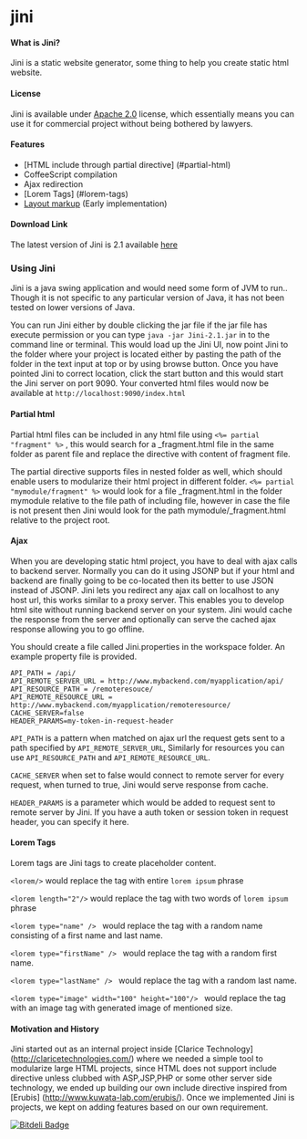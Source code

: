 # jini

#### What is Jini?

Jini is a static website generator, some thing to help you create static html website.

#### License

Jini is available under [Apache 2.0](http://opensource.org/licenses/Apache-2.0) license, which essentially means you can use it for commercial project without being bothered by lawyers. 

#### Features

* [HTML include through partial directive] (#partial-html)
* CoffeeScript compilation
* Ajax redirection
* [Lorem Tags] (#lorem-tags)
* [Layout markup](https://github.com/nitizkumar/jini/blob/master/layout.md)  (Early implementation) 

#### Download Link 

The latest version of Jini is 2.1 available [here](http://162.243.44.112/compose/Jini-2.1.jar)

### Using Jini

Jini is a java swing application and would need some form of JVM to run.. Though it is not specific to any particular version of Java, it has not been tested on lower versions of Java.

You can run Jini either by double clicking the jar file if the jar file has execute permission or you can type ```java -jar Jini-2.1.jar``` in to the command line or terminal. This would load up the Jini UI, now point Jini to the folder where your project is located either by pasting the path of the folder in the text input at top or by using browse button. Once you have pointed Jini to correct location, click the start button and this would start the Jini server on port 9090. Your converted html files would now be available at ``http://localhost:9090/index.html``


#### Partial html

Partial html files can be included in any html file using ```<%= partial "fragment" %>``` , this would search for a _fragment.html file in the same folder as parent file and replace the directive with content of fragment file.

The partial directive supports files in nested folder as well, which should enable users to modularize their html project in different folder. ```<%= partial "mymodule/fragment" %>```  would look for a file _fragment.html in the folder mymodule relative to the file path of including file, however in case the file is not present then Jini would look for the path mymodule/_fragment.html relative to the project root.

#### Ajax

When you are developing static html project, you have to deal with ajax calls to backend server. Normally you can do it using JSONP but if your html and backend are finally going to be co-located then its better to use JSON instead of JSONP. Jini lets you redirect any ajax call on localhost to any host url, this works similar to a proxy server. This enables you to develop html site without running backend server on your system. Jini would cache the response from the server and optionally can serve the cached ajax response allowing you to go offline.

You should create a file called Jini.properties in the workspace folder. An example property file is provided.
```
API_PATH = /api/
API_REMOTE_SERVER_URL = http://www.mybackend.com/myapplication/api/
API_RESOURCE_PATH = /remoteresouce/
API_REMOTE_RESOURCE_URL = http://www.mybackend.com/myapplication/remoteresource/
CACHE_SERVER=false
HEADER_PARAMS=my-token-in-request-header
```

```API_PATH``` is a pattern when matched on ajax url the request gets sent to a path specified by ```API_REMOTE_SERVER_URL```, Similarly for resources you can use ```API_RESOURCE_PATH``` and ```API_REMOTE_RESOURCE_URL```.

```CACHE_SERVER``` when set to false would connect to remote server for every request, when turned to true, Jini would serve response from cache.

```HEADER_PARAMS``` is a parameter which would be added to request sent to remote server by Jini. If you have a auth token or session token in request header, you can specify it here. 


#### Lorem Tags

Lorem tags are Jini tags to create placeholder content.

```<lorem/>``` would replace the tag with entire ```lorem ipsum``` phrase

```<lorem length="2"/>``` would replace the tag with two words of  ```lorem ipsum``` phrase

```<lorem type="name" /> ``` would replace the tag with a random name consisting of a first name and last name.

```<lorem type="firstName" /> ``` would replace the tag with a random  first name.

```<lorem type="lastName" /> ``` would replace the tag with a random  last name.

```<lorem type="image" width="100" height="100"/> ``` would replace the tag with an image tag with generated image of mentioned size. 

#### Motivation and History

Jini started out as an internal project inside [Clarice Technology] (http://claricetechnologies.com/) where we needed a simple tool to modularize large HTML projects, since HTML does not support include directive unless clubbed with ASP,JSP,PHP or some other server side technology, we ended up building our own include directive inspired from [Erubis] (http://www.kuwata-lab.com/erubis/). Once we implemented Jini is projects, we kept on adding features based on our own requirement.



[![Bitdeli Badge](https://d2weczhvl823v0.cloudfront.net/nitizkumar/jini/trend.png)](https://bitdeli.com/free "Bitdeli Badge")

